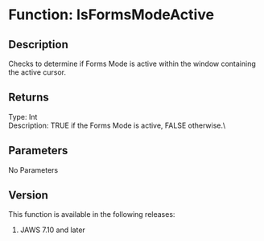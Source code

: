 # Function: IsFormsModeActive

## Description

Checks to determine if Forms Mode is active within the window containing
the active cursor.

## Returns

Type: Int\
Description: TRUE if the Forms Mode is active, FALSE otherwise.\

## Parameters

No Parameters

## Version

This function is available in the following releases:

1.  JAWS 7.10 and later
